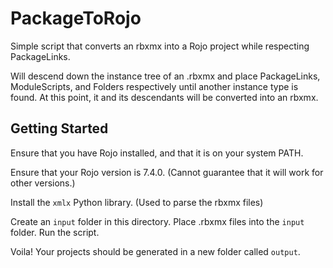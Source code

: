 # PackageToRojo
Simple script that converts an rbxmx into a Rojo project while respecting PackageLinks.

Will descend down the instance tree of an .rbxmx and place PackageLinks, ModuleScripts, and Folders respectively until another instance type is found.
At this point, it and its descendants will be converted into an rbxmx.


## Getting Started
Ensure that you have Rojo installed, and that it is on your system PATH.

Ensure that your Rojo version is 7.4.0. (Cannot guarantee that it will work for other versions.)

Install the `xmlx` Python library. (Used to parse the rbxmx files)

Create an `input` folder in this directory.
Place .rbxmx files into the `input` folder.
Run the script.

Voila! Your projects should be generated in a new folder called `output`.